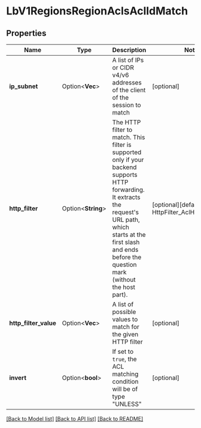 # LbV1RegionsRegionAclsAclIdMatch

## Properties

Name | Type | Description | Notes
------------ | ------------- | ------------- | -------------
**ip_subnet** | Option<**Vec<String>**> | A list of IPs or CIDR v4/v6 addresses of the client of the session to match | [optional]
**http_filter** | Option<**String**> | The HTTP filter to match. This filter is supported only if your backend supports HTTP forwarding. It extracts the request's URL path, which starts at the first slash and ends before the question mark (without the host part).  | [optional][default to HttpFilter_AclHttpFilterNone]
**http_filter_value** | Option<**Vec<String>**> | A list of possible values to match for the given HTTP filter | [optional]
**invert** | Option<**bool**> | If set to `true`, the ACL matching condition will be of type \"UNLESS\" | [optional]

[[Back to Model list]](../README.md#documentation-for-models) [[Back to API list]](../README.md#documentation-for-api-endpoints) [[Back to README]](../README.md)


